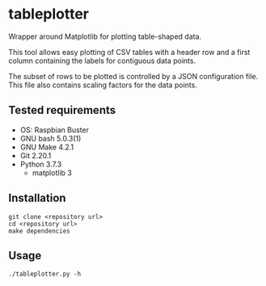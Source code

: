 # tableplotter

Wrapper around Matplotlib for plotting table-shaped data.

This tool allows easy plotting of CSV tables with a header row and a first column containing the labels for contiguous data points.

The subset of rows to be plotted is controlled by a JSON configuration file.
This file also contains scaling factors for the data points.

## Tested requirements

- OS: Raspbian Buster
- GNU bash 5.0.3(1)
- GNU Make 4.2.1
- Git 2.20.1
- Python 3.7.3
    - matplotlib 3

## Installation

```
git clone <repository url>
cd <repository url>
make dependencies
```

## Usage

```
./tableplotter.py -h
```
